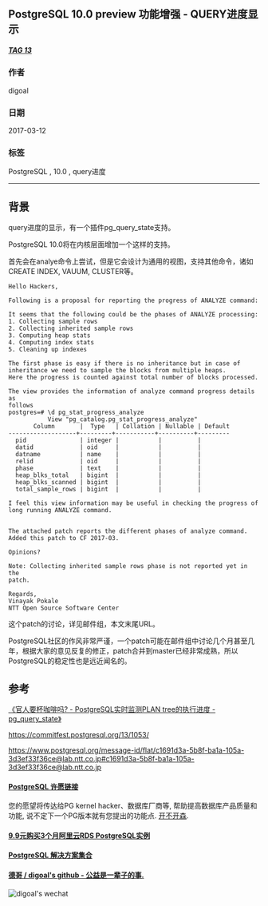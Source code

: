 ## PostgreSQL 10.0 preview 功能增强 - QUERY进度显示  
##### [TAG 13](../class/13.md)
                      
### 作者                                                                   
digoal                 
                        
### 日期                   
2017-03-12                  
                    
### 标签                 
PostgreSQL , 10.0 , query进度  
                      
----                
                         
## 背景          
query进度的显示，有一个插件pg_query_state支持。  
  
PostgreSQL 10.0将在内核层面增加一个这样的支持。  
  
首先会在analye命令上尝试，但是它会设计为通用的视图，支持其他命令，诸如CREATE INDEX, VAUUM, CLUSTER等。  
  
```  
Hello Hackers,  
  
Following is a proposal for reporting the progress of ANALYZE command:  
  
It seems that the following could be the phases of ANALYZE processing:  
1. Collecting sample rows  
2. Collecting inherited sample rows  
3. Computing heap stats  
4. Computing index stats  
5. Cleaning up indexes  
  
The first phase is easy if there is no inheritance but in case of   
inheritance we need to sample the blocks from multiple heaps.  
Here the progress is counted against total number of blocks processed.  
  
The view provides the information of analyze command progress details as   
follows  
postgres=# \d pg_stat_progress_analyze  
           View "pg_catalog.pg_stat_progress_analyze"  
       Column       |  Type   | Collation | Nullable | Default  
-------------------+---------+-----------+----------+---------  
  pid               | integer |           |          |  
  datid             | oid     |           |          |  
  datname           | name    |           |          |  
  relid             | oid     |           |          |  
  phase             | text    |           |          |  
  heap_blks_total   | bigint  |           |          |  
  heap_blks_scanned | bigint  |           |          |  
  total_sample_rows | bigint  |           |          |  
  
I feel this view information may be useful in checking the progress of   
long running ANALYZE command.  
  
  
The attached patch reports the different phases of analyze command.  
Added this patch to CF 2017-03.  
  
Opinions?  
  
Note: Collecting inherited sample rows phase is not reported yet in the   
patch.  
  
Regards,  
Vinayak Pokale  
NTT Open Source Software Center  
```  
  
这个patch的讨论，详见邮件组，本文末尾URL。  
  
PostgreSQL社区的作风非常严谨，一个patch可能在邮件组中讨论几个月甚至几年，根据大家的意见反复的修正，patch合并到master已经非常成熟，所以PostgreSQL的稳定性也是远近闻名的。  
    
## 参考    
[《官人要杯咖啡吗? - PostgreSQL实时监测PLAN tree的执行进度 - pg_query_state》](../201612/20161208_01.md)  
  
https://commitfest.postgresql.org/13/1053/  
  
https://www.postgresql.org/message-id/flat/c1691d3a-5b8f-ba1a-105a-3d3ef33f36ce@lab.ntt.co.jp#c1691d3a-5b8f-ba1a-105a-3d3ef33f36ce@lab.ntt.co.jp  

  
  
  
  
  
  
  
  
  
  
  
  
  
  
  
  
  
  
  
  
  
  
  
  
  
  
  
  
  
  
  
  
  
  
  
  
  
  
  
  
  
  
  
  
  
  
  
  
  
  
  
  
  
  
  
  
  
  
  
  
  
  
  
#### [PostgreSQL 许愿链接](https://github.com/digoal/blog/issues/76 "269ac3d1c492e938c0191101c7238216")
您的愿望将传达给PG kernel hacker、数据库厂商等, 帮助提高数据库产品质量和功能, 说不定下一个PG版本就有您提出的功能点. [开不开森](https://github.com/digoal/blog/issues/76 "269ac3d1c492e938c0191101c7238216").  
  
  
#### [9.9元购买3个月阿里云RDS PostgreSQL实例](https://www.aliyun.com/database/postgresqlactivity "57258f76c37864c6e6d23383d05714ea")
  
  
#### [PostgreSQL 解决方案集合](https://yq.aliyun.com/topic/118 "40cff096e9ed7122c512b35d8561d9c8")
  
  
#### [德哥 / digoal's github - 公益是一辈子的事.](https://github.com/digoal/blog/blob/master/README.md "22709685feb7cab07d30f30387f0a9ae")
  
  
![digoal's wechat](../pic/digoal_weixin.jpg "f7ad92eeba24523fd47a6e1a0e691b59")
  
